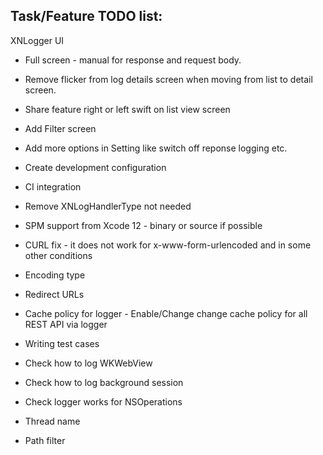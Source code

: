 ## Task/Feature TODO list:

XNLogger UI
* Full screen - manual for response and request body.
* Remove flicker from log details screen when moving from list to detail screen.
* Share feature right or left swift on list view screen
* Add Filter screen
* Add more options in Setting like switch off reponse logging etc.

* Create development configuration
* CI integration
* Remove XNLogHandlerType not needed
* SPM support from Xcode 12 - binary or source if possible
* CURL fix - it does not work for x-www-form-urlencoded and in some other conditions
* Encoding type
* Redirect URLs
* Cache policy for logger - Enable/Change change cache policy for all REST API via logger
* Writing test cases
* Check how to log WKWebView
* Check how to log background session
* Check logger works for NSOperations
* Thread name
* Path filter

